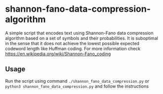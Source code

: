 # shannon-fano-data-compression-algorithm

A simple script that encodes text using Shannon-Fano data compression algorithm based on a set of symbols and their probabilities.
It is suboptimal in the sense that it does not achieve the lowest possible expected codeword length like Huffman coding.
For more information check https://en.wikipedia.org/wiki/Shannon–Fano_coding

## Usage

Run the script using command `./shannon_fano_data_compression.py` or `python3 shannon_fano_data_compression.py` and follow the instructions
